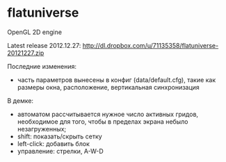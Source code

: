 flatuniverse
============

OpenGL 2D engine

Latest release 2012.12.27: http://dl.dropbox.com/u/71135358/flatuniverse-20121227.zip

Последние изменения:
- часть параметров вынесены в конфиг (data/default.cfg), такие как размеры окна, расположение, вертикальная синхронизация

В демке:
- автоматом рассчитывается нужное число активных гридов, необходимое для того, чтобы в пределах экрана небыло незагруженных;
- shift: показать/скрыть сетку
- left-click: добавить блок
- управление: стрелки, A-W-D
